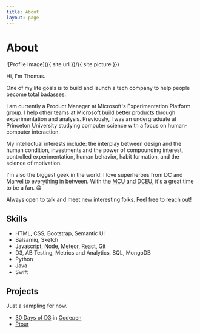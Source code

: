 ```yaml
---
title: About
layout: page
---
```

<h1>About</h1>

![Profile Image]({{ site.url }}/{{ site.picture }})

<p>Hi, I'm Thomas.</p>

<p>One of my life goals is to build and launch a tech company to help people become total badasses.</p>

<p>I am currently a Product Manager at Microsoft's Experimentation Platform group. I help other teams at Microsoft build better products through experimentation and analysis. Previously, I was an undergraduate at Princeton University studying computer science with a focus on human-computer interaction.</p>

<p>My intellectual interests include: the interplay between design and the human condition, investments and the power of compounding interest, controlled experimentation, human behavior, habit formation, and the science of motivation.</p>

<p>I'm also the biggest geek in the world! I love superheroes from DC and Marvel to everything in between. With the <a href="https://www.google.com/url?sa=t&rct=j&q=&esrc=s&source=web&cd=1&cad=rja&uact=8&ved=0ahUKEwiSz46OhuPNAhUGx2MKHVMfBsgQFggeMAA&url=https%3A%2F%2Fen.wikipedia.org%2Fwiki%2FMarvel_Cinematic_Universe&usg=AFQjCNHGqVtN600dRPdZSsWdurj8Zxt4jg&sig2=6Q2tWiEL34LkA0XJ3aA84Q">MCU</a> and <a href="https://en.wikipedia.org/wiki/DC_Extended_Universe">DCEU</a>, it's a great time to be a fan. 😁</p>

<p>Always open to talk and meet new interesting folks. Feel free to reach out!</p>

<h2>Skills</h2>

<ul class="skill-list">
	<li>HTML, CSS, Bootstrap, Semantic UI</li>
	<li>Balsamiq, Sketch</li>
	<li>Javascript, Node, Meteor, React, Git</li>
	<li>D3, AB Testing, Metrics and Analytics, SQL, MongoDB</li>
	<li>Python</li>
	<li>Java</li>
	<li>Swift</li>
</ul>

<h2>Projects</h2>

<p>Just a sampling for now.</p>

<ul>
	<li><a href="https://github.com/thtruo/30-Days-of-D3">30 Days of D3</a> in <a href="http://codepen.io/collection/AOENPY/">Codepen</a></li>
	<li><a href="http://ptour.co">Ptour</a></li>
</ul>

